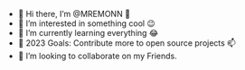 - 👋 Hi there, I’m @MREMONN 👋
- 👀 I’m interested in something cool 😉
- 🌱 I’m currently learning everything 😂
- 🎯 2023 Goals: Contribute more to open source projects 📫
- 💞️ I’m looking to collaborate on my Friends.


<!---
MREMONN/MREMONN is a ✨ special ✨ repository because its `README.md` (this file) appears on your GitHub profile.
You can click the Preview link to take a look at your changes.
--->
